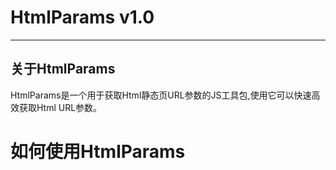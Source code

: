 HtmlParams v1.0
=====================
---------
关于HtmlParams
---------
HtmlParams是一个用于获取Html静态页URL参数的JS工具包,使用它可以快速高效获取Html URL参数。



如何使用HtmlParams
=====================
